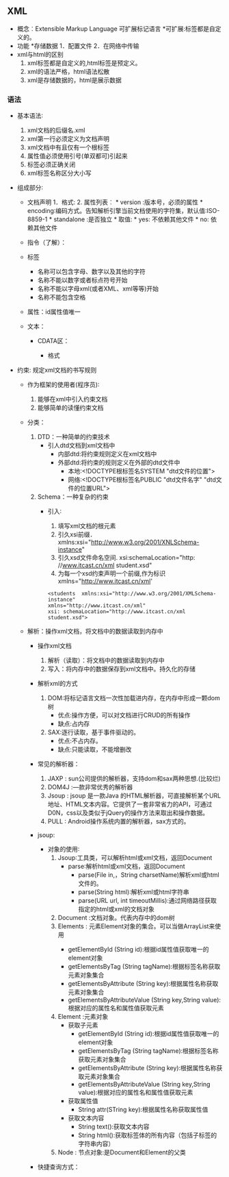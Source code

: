 ## XML
* 概念︰Extensible Markup Language 可扩展标记语言
    *可扩展:标签都是自定义的。<user> <student>
* 功能
    *存储数据
        1．配置文件
        2．在网络中传输
* xml与html的区别
    1. xml标签都是自定义的,html标签是预定义。
    2. xml的语法严格，html语法松散
    3. xml是存储数据的，html是展示数据

### 语法
* 基本语法∶
    1. xml文档的后缀名.xml
    2. xml第一行必须定义为文档声明
    3. xml文档中有且仅有一个根标签
    4. 属性值必须使用引号(单双都可)引起来
    5. 标签必须正确关闭
    6. xml标签名称区分大小写

* 组成部分∶
    * 文档声明
        1．格式:<?xml 属性列表 ?>
        2. 属性列表︰
          * version :版本号，必须的属性
          * encoding∶编码方式。告知解析引擎当前文档使用的字符集，默认值∶ISO-8859-1
          * standalone :是否独立
                * 取值:
                    * yes: 不依赖其他文件
                    * no: 依赖其他文件
    
    * 指令（了解）：
    * 标签
        * 名称可以包含字母、数字以及其他的字符
        * 名称不能以数字或者标点符号开始 
        * 名称不能以字母xml(或者XML、xml等等)开始
        * 名称不能包含空格

    * 属性：id属性值唯一
    * 文本：
        * CDATA区：
            * 格式
        

                <![CDATA[ 数据 ]]>
* 约束: 规定xml文档的书写规则
    * 作为框架的使用者(程序员)∶
        1. 能够在xml中引入约束文档
        2. 能够简单的读懂约束文档

    * 分类：
        1. DTD：一种简单的约束技术
           * 引人dtd文档到xml文档中
             * 内部dtd:将约束规则定义在xml文档中
             * 外部dtd:将约束的规则定义在外部的dtd文件中
                 * 本地:<!DOCTYPE根标签名SYSTEM "dtd文件的位置">
                 * 网络:<!DOCTYPE根标签名PUBLIC "dtd文件名字" "dtd文件的位置URL">
         2. Schema：一种复杂的约束
            * 引入∶
                1. 填写xml文档的根元素
                2. 引久xsi前缀． xmlns:xsi="http://www.w3.org/2001/XNLSchema-instance"
                3. 引久xsd文件命名空间. xsi:schemaLocation="http: //www.itcast.cn/xml student.xsd"
                4. 为每一个xsd约束声明一个前缀,作为标识xmlns="http://www.itcast.cn/xml'

                  <students  xmlns:xsi="http://www.w3.org/2001/XMLSchema-instance"
                  xmlns="http://www.itcast.cn/xml"
                  xsi: schemaLocation="http://www.itcast.cn/xml student.xsd">
    
    * 解析：操作xml文档，将文档中的数据读取到内存中
        * 操作xml文档
            1. 解析（读取）：将文档中的数据读取到内存中
            2. 写入：将内存中的数据保存到xml文档中。持久化的存储
        * 解析xml的方式
            1. DOM∶将标记语言文档一次性加载进内存，在内存中形成一颗dom树
               * 优点:操作方便，可以对文档进行CRUD的所有操作
               * 缺点:占内存
            2. SAX:逐行读取，基于事件驱动的。
               * 优点:不占内存。
               * 缺点:只能读取，不能增删改
        * 常见的解析器：
          1. JAXP : sun公司提供的解析器，支持dom和sax两种思想.(比较烂)
          2. DOM4J :—款非常优秀的解析器
          3. Jsoup : jsoup 是一款Java 的HTML解析器，可直接解析某个URL地址、HTML文本内容。它提供了一套非常省力的API，可通过D0N，css以及类似于jQuery的操作方法来取出和操作数据。
          4. PULL : Android操作系统内置的解析器，sax方式的。
        
        * jsoup:
            * 对象的使用∶
                1. Jsoup∶工具类，可以解析html或xml文档，返回Document
                    * parse∶解析html或xml文档，返回Document
                        * parse(File in,，String charsetName)解析xml或html文件的。
                        * parse(String html)∶解析xml或html字符串
                        * parse(URL url, int timeoutMillis):通过网络路径获取指定的html或xml的文档对象
                2. Document :文档对象。代表内存中的dom树
                3. Elements : 元素Element对象的集合。可以当做ArrayList<Element>来使用
                    * getElementById (String id):根据id属性值获取唯一的element对象
                    * getElementsByTag (String tagName):根据标签名称获取元素对象集合 
                    * getElementsByAttribute (String key):根据属性名称获取元素对象集合
                    * getElementsByAttributeValue (String key,String value):根据对应的属性名和属性值获取元素
                4. Element :元素对象
                    * 获取子元素
                        * getElementById (String id):根据id属性值获取唯一的element对象
                        * getElementsByTag (String tagName):根据标签名称获取元素对象集合 
                        * getElementsByAttribute (String key):根据属性名称获取元素对象集合
                        * getElementsByAttributeValue (String key,String value):根据对应的属性名和属性值获取元素
                    * 获取属性值
                        * String attr(STring key):根据属性名称获取属性值
                    * 获取文本内容
                        * String text():获取文本内容
                        * String html():获取标签体的所有内容（包括子标签的字符串内容）
                5. Node : 节点对象:是Document和Element的父类

        * 快捷查询方式：
           